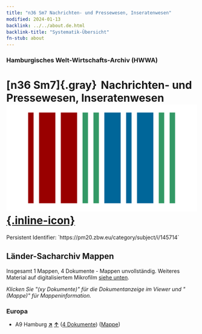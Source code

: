```yaml
---
title: "n36 Sm7 Nachrichten- und Pressewesen, Inseratenwesen"
modified: 2024-01-13
backlink: ../../about.de.html
backlink-title: "Systematik-Übersicht"
fn-stub: about
---
```


### Hamburgisches Welt-Wirtschafts-Archiv (HWWA)

# [n36 Sm7]{.gray}&#8201; Nachrichten- und Pressewesen, Inseratenwesen &#160; [![Wikidata](/images/Wikidata-logo.svg "Wikidata"){.inline-icon}](http://www.wikidata.org/entity/Q104711285)

<div class="hint">Persistent Identifier: `https://pm20.zbw.eu/category/subject/i/145714`</div>







## Länder-Sacharchiv Mappen






Insgesamt 1 Mappen, 4 Dokumente - Mappen unvollständig. Weiteres Material auf digitalisiertem Mikrofilm [siehe unten](#filmsections).

_Klicken Sie "(xy Dokumente)" für die Dokumentanzeige im Viewer und "(Mappe)" für Mappeninformation._




### Europa

- A9 Hamburg [**&nearr;**](../../../geo/i/140905/about.de.html "Hamburg (alle Mappen)") [**&uarr;**](../../../geo/about.de.html#A9 "Ländersystematik") (<a href="https://pm20.zbw.eu/iiifview/folder/sh/140905,145714" title="über: Hamburg : Nachrichten- und Pressewesen, Inseratenwesen" target="_blank">4 Dokumente</a>) ([Mappe](../../../../folder/sh/1409xx/140905/1457xx/145714/about.de.html))



<a id="filmsections" />













